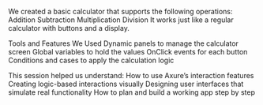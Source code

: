 We created a basic calculator that supports the following operations:
Addition
Subtraction
Multiplication
Division
It works just like a regular calculator with buttons and a display.

Tools and Features We Used
Dynamic panels to manage the calculator screen
Global variables to hold the values
OnClick events for each button
Conditions and cases to apply the calculation logic

This session helped us understand:
How to use Axure’s interaction features
Creating logic-based interactions visually
Designing user interfaces that simulate real functionality
How to plan and build a working app step by step
